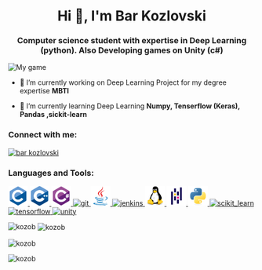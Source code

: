 <h1 align="center">Hi 👋, I'm Bar Kozlovski</h1>
<h3 align="center">Computer science student with expertise in Deep Learning (python). Also Developing games on Unity (c#)</h3>

<img src="https://media.licdn.com/dms/image/D4D16AQFruxbLjdQHmw/profile-displaybackgroundimage-shrink_350_1400/0/1667678634976?e=1678320000&v=beta&t=e9qJygaI35vq_Q3OzNMl4LLeOnevnm4KEMMe0KrzuMM" alt="My game">

- 🔭 I’m currently working on Deep Learning Project for my degree expertise **MBTI**

- 🌱 I’m currently learning Deep Learning **Numpy, Tenserflow (Keras), Pandas ,sickit-learn**

<h3 align="left">Connect with me:</h3>
<p align="left">
<a href="https://www.linkedin.com/in/bar-kozlovski-559a46226/" target="blank"><img align="center" src="https://raw.githubusercontent.com/rahuldkjain/github-profile-readme-generator/master/src/images/icons/Social/linked-in-alt.svg" alt="bar kozlovski" height="30" width="40" /></a>
</p>

<h3 align="left">Languages and Tools:</h3>
<p align="left"> <a href="https://www.cprogramming.com/" target="_blank" rel="noreferrer"> <img src="https://raw.githubusercontent.com/devicons/devicon/master/icons/c/c-original.svg" alt="c" width="40" height="40"/> </a> <a href="https://www.w3schools.com/cpp/" target="_blank" rel="noreferrer"> <img src="https://raw.githubusercontent.com/devicons/devicon/master/icons/cplusplus/cplusplus-original.svg" alt="cplusplus" width="40" height="40"/> </a> <a href="https://www.w3schools.com/cs/" target="_blank" rel="noreferrer"> <img src="https://raw.githubusercontent.com/devicons/devicon/master/icons/csharp/csharp-original.svg" alt="csharp" width="40" height="40"/> </a> <a href="https://git-scm.com/" target="_blank" rel="noreferrer"> <img src="https://www.vectorlogo.zone/logos/git-scm/git-scm-icon.svg" alt="git" width="40" height="40"/> </a> <a href="https://www.java.com" target="_blank" rel="noreferrer"> <img src="https://raw.githubusercontent.com/devicons/devicon/master/icons/java/java-original.svg" alt="java" width="40" height="40"/> </a> <a href="https://www.jenkins.io" target="_blank" rel="noreferrer"> <img src="https://www.vectorlogo.zone/logos/jenkins/jenkins-icon.svg" alt="jenkins" width="40" height="40"/> </a> <a href="https://www.linux.org/" target="_blank" rel="noreferrer"> <img src="https://raw.githubusercontent.com/devicons/devicon/master/icons/linux/linux-original.svg" alt="linux" width="40" height="40"/> </a> <a href="https://pandas.pydata.org/" target="_blank" rel="noreferrer"> <img src="https://raw.githubusercontent.com/devicons/devicon/2ae2a900d2f041da66e950e4d48052658d850630/icons/pandas/pandas-original.svg" alt="pandas" width="40" height="40"/> </a> <a href="https://www.python.org" target="_blank" rel="noreferrer"> <img src="https://raw.githubusercontent.com/devicons/devicon/master/icons/python/python-original.svg" alt="python" width="40" height="40"/> </a> <a href="https://scikit-learn.org/" target="_blank" rel="noreferrer"> <img src="https://upload.wikimedia.org/wikipedia/commons/0/05/Scikit_learn_logo_small.svg" alt="scikit_learn" width="40" height="40"/> </a> <a href="https://www.tensorflow.org" target="_blank" rel="noreferrer"> <img src="https://www.vectorlogo.zone/logos/tensorflow/tensorflow-icon.svg" alt="tensorflow" width="40" height="40"/> </a> <a href="https://unity.com/" target="_blank" rel="noreferrer"> <img src="https://www.vectorlogo.zone/logos/unity3d/unity3d-icon.svg" alt="unity" width="40" height="40"/> </a> </p>

<p><img align="left" src="https://github-readme-stats.vercel.app/api/top-langs?username=kozob&show_icons=true&locale=en&layout=compact" alt="kozob" /></p>

<p>&nbsp;<img align="center" src="https://github-readme-stats.vercel.app/api?username=kozob&show_icons=true&locale=en" alt="kozob" /></p>

<p><img align="center" src="https://github-readme-streak-stats.herokuapp.com/?user=kozob&" alt="kozob" /></p>

<p align="left"> <img src="https://komarev.com/ghpvc/?username=kozob&label=Profile%20views&color=0e75b6&style=flat" alt="kozob" /> </p>
